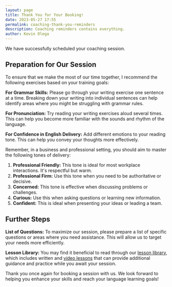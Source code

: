 ```yaml
--- 
layout: page
title: Thank You for Your Booking!
date: 2023-05-27 17:55
permalink: coaching-thank-you-reminders
description: Coaching reminders contains everything.   
author: Kevin Olega 
--- 
```

We have successfully scheduled your coaching session. 

## Preparation for Our Session

To ensure that we make the most of our time together, I recommend the following exercises based on your training goals:

**For Grammar Skills:** Please go through your writing exercise one sentence at a time. Breaking down your writing into individual sentences can help identify areas where you might be struggling with grammar rules.

**For Pronunciation:** Try reading your writing exercises aloud several times. This can help you become more familiar with the sounds and rhythm of the language. 

**For Confidence in English Delivery:** Add different emotions to your reading tone. This can help you convey your thoughts more effectively. 

Remember, in a business and professional setting, you should aim to master the following tones of delivery:

1. **Professional Friendly:** This tone is ideal for most workplace interactions. It's respectful but warm.
2. **Professional Firm:** Use this tone when you need to be authoritative or decisive.
3. **Concerned:** This tone is effective when discussing problems or challenges.
4. **Curious:** Use this when asking questions or learning new information.
5. **Confident:** This is ideal when presenting your ideas or leading a team.

## Further Steps

**List of Questions:** To maximize our session, please prepare a list of specific questions or areas where you need assistance. This will allow us to target your needs more efficiently.

**Lesson Library:** You may find it beneficial to read through our [lesson library](https://callcentertrainingtips.com/archive), which includes written and [video lessons](https://callcentertrainingtips.com/videos) that can provide additional guidance and practice while you await your session.

Thank you once again for booking a session with us. We look forward to helping you enhance your skills and reach your language learning goals!
